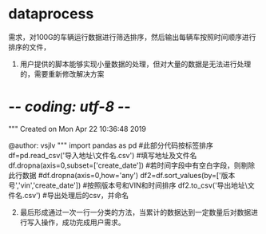 # dataprocess

需求，对100G的车辆运行数据进行筛选排序，然后输出每辆车按照时间顺序进行排序的文件，


1. 用户提供的脚本能够实现小量数据的处理，但对大量的数据是无法进行处理的，需要重新修改解决方案

# -*- coding: utf-8 -*-
"""
Created on Mon Apr 22 10:36:48 2019

@author: vsjlv
"""
import pandas as pd
#此部分代码按标签排序
df=pd.read_csv('导入地址\文件名.csv')
#填写地址及文件名
df.dropna(axis=0,subset=['create_date'])
#若时间字段中有空白字段，则剔除此行数据
#df.dropna(axis=0,how='any')
df2=df.sort_values(by=['版本号','vin','create_date'])
#按照版本号和VIN和时间排序
df2.to_csv('导出地址\文件名.csv')
#导出处理后的csv，并命名


2. 最后形成通过一次一行一分类的方法，当累计的数据达到一定数量后对数据进行写入操作，成功完成用户需求。

